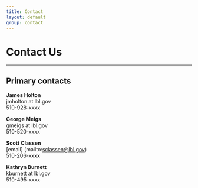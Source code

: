 ```yaml
---
title: Contact
layout: default
group: contact
---
```


# Contact Us

---

## Primary contacts

**James Holton**  
jmholton at lbl.gov  
510-928-xxxx  

**George Meigs**  
gmeigs at lbl.gov  
510-520-xxxx  

**Scott Classen**  
[email] (mailto:sclassen@lbl.gov)  
510-206-xxxx  

**Kathryn Burnett**  
kburnett at lbl.gov  
510-495-xxxx  
